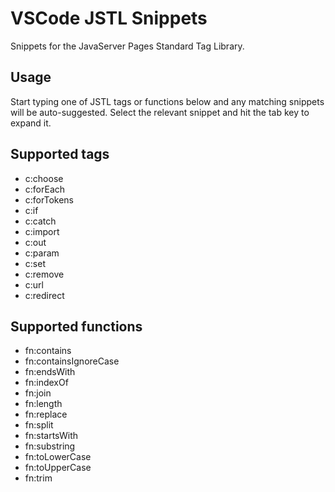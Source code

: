 # VSCode JSTL Snippets

Snippets for the JavaServer Pages Standard Tag Library.

## Usage

Start typing one of JSTL tags or functions below and any matching snippets will be auto-suggested. Select the relevant snippet and hit the tab key to expand it.

## Supported tags

- c:choose
- c:forEach
- c:forTokens
- c:if
- c:catch
- c:import
- c:out
- c:param
- c:set
- c:remove
- c:url
- c:redirect

## Supported functions

- fn:contains
- fn:containsIgnoreCase
- fn:endsWith
- fn:indexOf
- fn:join
- fn:length
- fn:replace
- fn:split
- fn:startsWith
- fn:substring
- fn:toLowerCase
- fn:toUpperCase
- fn:trim